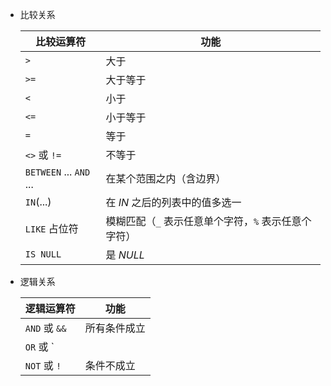 * 比较关系

  | 比较运算符              | 功能                                                 |
  | ----------------------- | ---------------------------------------------------- |
  | `>`                     | 大于                                                 |
  | `>=`                    | 大于等于                                             |
  | `<`                     | 小于                                                 |
  | `<=`                    | 小于等于                                             |
  | `=`                     | 等于                                                 |
  | `<>` 或 `!=`            | 不等于                                               |
  | `BETWEEN` ... `AND` ... | 在某个范围之内（含边界）                             |
  | `IN`(...)               | 在 $IN$ 之后的列表中的值多选一                       |
  | `LIKE` 占位符           | 模糊匹配（`_` 表示任意单个字符，`%` 表示任意个字符） |
  | `IS NULL`               | 是 $NULL$                                            |

* 逻辑关系

  | 逻辑运算符    | 功能         |
  | ------------- | ------------ |
  | `AND` 或 `&&` | 所有条件成立 |
  | `OR` 或 `||`  | 任一条件成立 |
  | `NOT` 或 `!`  | 条件不成立   |
